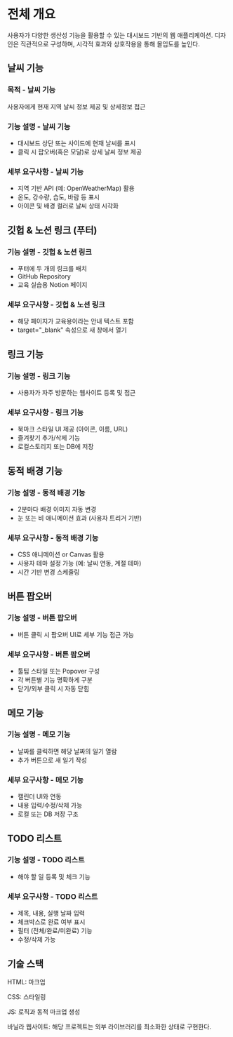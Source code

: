 # 전체 개요

사용자가 다양한 생산성 기능을 활용할 수 있는 대시보드 기반의 웹 애플리케이션. 디자인은 직관적으로 구성하며, 시각적 효과와 상호작용을 통해 몰입도를 높인다.

## 날씨 기능

### 목적 - 날씨 기능

사용자에게 현재 지역 날씨 정보 제공 및 상세정보 접근

### 기능 설명 - 날씨 기능

- 대시보드 상단 또는 사이드에 현재 날씨를 표시
- 클릭 시 팝오버(혹은 모달)로 상세 날씨 정보 제공

### 세부 요구사항 - 날씨 기능

- 지역 기반 API (예: OpenWeatherMap) 활용
- 온도, 강수량, 습도, 바람 등 표시
- 아이콘 및 배경 컬러로 날씨 상태 시각화

## 깃헙 & 노션 링크 (푸터)

### 기능 설명 - 깃헙 & 노션 링크

- 푸터에 두 개의 링크를 배치
- GitHub Repository
- 교육 실습용 Notion 페이지

### 세부 요구사항 - 깃헙 & 노션 링크

- 해당 페이지가 교육용이라는 안내 텍스트 포함
- target="\_blank" 속성으로 새 창에서 열기

## 링크 기능

### 기능 설명 - 링크 기능

- 사용자가 자주 방문하는 웹사이트 등록 및 접근

### 세부 요구사항 - 링크 기능

- 북마크 스타일 UI 제공 (아이콘, 이름, URL)
- 즐겨찾기 추가/삭제 기능
- 로컬스토리지 또는 DB에 저장

## 동적 배경 기능

### 기능 설명 - 동적 배경 기능

- 2분마다 배경 이미지 자동 변경
- 눈 또는 비 애니메이션 효과 (사용자 트리거 기반)

### 세부 요구사항 - 동적 배경 기능

- CSS 애니메이션 or Canvas 활용
- 사용자 테마 설정 가능 (예: 날씨 연동, 계절 테마)
- 시간 기반 변경 스케줄링

## 버튼 팝오버

### 기능 설명 - 버튼 팝오버

- 버튼 클릭 시 팝오버 UI로 세부 기능 접근 가능

### 세부 요구사항 - 버튼 팝오버

- 툴팁 스타일 또는 Popover 구성
- 각 버튼별 기능 명확하게 구분
- 닫기/외부 클릭 시 자동 닫힘

## 메모 기능

### 기능 설명 - 메모 기능

- 날짜를 클릭하면 해당 날짜의 일기 열람
- 추가 버튼으로 새 일기 작성

### 세부 요구사항 - 메모 기능

- 캘린더 UI와 연동
- 내용 입력/수정/삭제 가능
- 로컬 또는 DB 저장 구조

## TODO 리스트

### 기능 설명 - TODO 리스트

- 해야 할 일 등록 및 체크 기능

### 세부 요구사항 - TODO 리스트

- 제목, 내용, 실행 날짜 입력
- 체크박스로 완료 여부 표시
- 필터 (전체/완료/미완료) 기능
- 수정/삭제 가능

## 기술 스택

HTML: 마크업

CSS: 스타일링

JS: 로직과 동적 마크업 생성

바닐라 웹사이트: 해당 프로젝트는 외부 라이브러리를 최소화한 상태로 구현한다.
